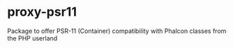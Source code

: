 # proxy-psr11
Package to offer PSR-11 (Container) compatibility with Phalcon classes from the PHP userland

